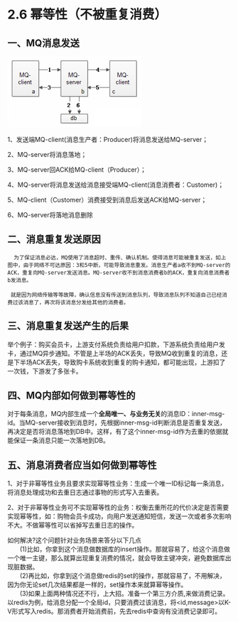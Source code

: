 # 2.6 幂等性（不被重复消费）

## 一、MQ消息发送

![](../../.gitbook/assets/image%20%28416%29.png)

1、发送端MQ-client\(消息生产者：Producer\)将消息发送给MQ-server；

2、MQ-server将消息落地；

3、MQ-server回ACK给MQ-client（Producer）；

4、MQ-server将消息发送给消息接受端MQ-client\(消息消费者：Customer\)；

5、MQ-client（Customer）消费接受到消息后发送ACK给MQ-server；

6、MQ-server将落地消息删除

## 二、消息重复发送原因

      为了保证消息必达，MQ使用了消息超时、重传、确认机制。使得消息可能被重复发送，如上图中，由于网络不可达原因：3和5中断，可能导致消息重发。消息生产者a收不到MQ-server的ACK，重复向MQ-server发送消息。MQ-server收不到消息消费者b的ACK，重复向消息消费者b发消息。

     就是因为网络传输等等故障，确认信息没有传送到消息队列，导致消息队列不知道自己已经消费过该消息了，再次将该消息分发给其他的消费者。

## 三、消息重复发送产生的后果

举个例子：购买会员卡，上游支付系统负责给用户扣款，下游系统负责给用户发卡，通过MQ异步通知。不管是上半场的ACK丢失，导致MQ收到重复的消息，还是下半场ACK丢失，导致购卡系统收到重复的购卡通知，都可能出现，上游扣了一次钱，下游发了多张卡。

## 四、MQ内部如何做到幂等性的

对于每条消息，MQ内部生成一个**全局唯一、与业务无关**的消息ID：inner-msg-id。当MQ-server接收到消息时，先根据inner-msg-id判断消息是否重复发送，再决定是否将消息落地到DB中。这样，有了这个inner-msg-id作为去重的依据就能保证一条消息只能一次落地到DB。

## 五、消息消费者应当如何做到幂等性

1、对于非幂等性业务且要求实现幂等性业务：生成一个唯一ID标记每一条消息，将消息处理成功和去重日志通过事物的形式写入去重表。

2、对于非幂等性业务可不实现幂等性的业务：权衡去重所花的代价决定是否需要实现幂等性，如：购物会员卡成功，向用户发送通知短信，发送一次或者多次影响不大。不做幂等性可以省掉写去重日志的操作。

 如何解决?这个问题针对业务场景来答分以下几点  
  \(1\)比如，你拿到这个消息做数据库的insert操作。那就容易了，给这个消息做一个唯一主键，那么就算出现重复消费的情况，就会导致主键冲突，避免数据库出现脏数据。  
  \(2\)再比如，你拿到这个消息做redis的set的操作，那就容易了，不用解决，因为你无论set几次结果都是一样的，set操作本来就算幂等操作。  
  \(3\)如果上面两种情况还不行，上大招。准备一个第三方介质,来做消费记录。以redis为例，给消息分配一个全局id，只要消费过该消息，将&lt;id,message&gt;以K-V形式写入redis。那消费者开始消费前，先去redis中查询有没消费记录即可。


